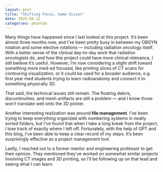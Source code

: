 ```yaml
---
layout: post
title: "Shifting Focus, Same Vision"
date: 2025-08-12
categories: phantom
---
```

Many things have happened since I last looked at this project. It’s been almost three months now, and I’ve been pretty busy in between my OBGYN rotation and some elective rotations — including radiation oncology itself. With a better sense of the clinical day-to-day work that radiation oncologists do, and how this project could have more clinical relevance, I still believe it’s useful. However, I’m now considering a slight shift toward something more med-ed focused, like printing slices of CT scans for contouring visualization, or it could be used for a broader audience, e.g. first year med students trying to learn radioanatomy and connect it to something physically 3D.  

That said, the technical issues still remain. The floating debris, discontinuities, and mesh artifacts are still a problem — and I know those won’t translate well onto the 3D printer.  

Another interesting realization was around **file management**. I’ve been trying to keep everything organized with numbering systems in neatly sorted folders, but I’ve found that when I take a long break from the project, I lose track of exactly where I left off. Fortunately, with the help of GPT and this blog, I’ve been able to keep a clear record of my steps. It’s been surprisingly effective as a project management tool.  

Lastly, I reached out to a former mentor and engineering professor to get their opinion. They mentioned they’ve worked on somewhat similar projects involving CT images and 3D printing, so I’ll be following up on that lead and seeing what I can learn.
